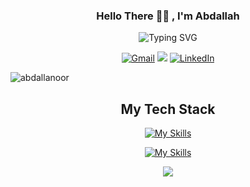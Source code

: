 <div align="center">

<h3>Hello There 👋🏻 , I'm Abdallah </h3>
<!-- <a href="https://github.com/abdallanoor">
<img src="./dev.png" alt="Abdallah Noor" width="160" height="160">
</a> -->

![Typing SVG](https://readme-typing-svg.demolab.com?font=Fira+Code&weight=500&size=24&color=004aff&center=true&vCenter=true&width=435&lines=Front+End+Developer;Passionate+Learner)

[![Gmail](https://img.shields.io/badge/Gmail-D14836?style=for-the-badge&logo=gmail&logoColor=white)](mailto:abdallaahnoor@gmail.com)
[![](https://img.shields.io/badge/website-000000?style=for-the-badge&logo=About&logoColor=red)](https://abdallanoor.vercel.app/)
[![LinkedIn](https://img.shields.io/badge/LinkedIn-0077B5?style=for-the-badge&logo=linkedin&logoColor=white)](https://www.linkedin.com/in/abdallahnoor/)

<p align="left"> <img src="https://komarev.com/ghpvc/?username=abdallanoor&label=Profile%20views&color=5f43b2&style=flat" alt="abdallanoor" /> </p>
   
</div>

<!--🌱 I’m currently learning everything 🤓-->

<div align="center">

## My Tech Stack

[![My Skills](https://skillicons.dev/icons?i=html,css,js,ts,git,bootstrap)](https://skillicons.dev)

[![My Skills](https://skillicons.dev/icons?i=react,nextjs,angular,tailwind,redux,figma)](https://skillicons.dev)

</div>

<p align="center">
   <img src="https://capsule-render.vercel.app/api?type=waving&color=30:7812f8,100:00D8FF&height=80&section=footer"/>
</p>
